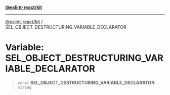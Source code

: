 [**@eslint-react/kit**](../README.md)

***

[@eslint-react/kit](../README.md) / SEL\_OBJECT\_DESTRUCTURING\_VARIABLE\_DECLARATOR

# Variable: SEL\_OBJECT\_DESTRUCTURING\_VARIABLE\_DECLARATOR

> `const` **SEL\_OBJECT\_DESTRUCTURING\_VARIABLE\_DECLARATOR**: `string`
